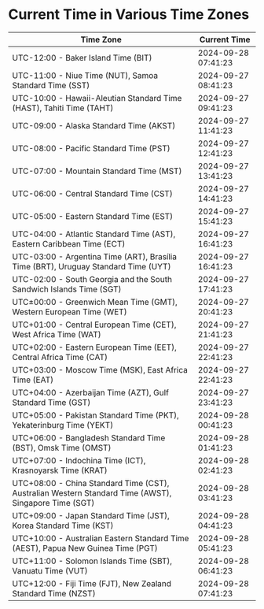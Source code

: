 # Current Time in Various Time Zones

| Time Zone | Current Time |
|-----------|--------------|
| UTC-12:00 - Baker Island Time (BIT) | 2024-09-28 07:41:23 |
| UTC-11:00 - Niue Time (NUT), Samoa Standard Time (SST) | 2024-09-27 08:41:23 |
| UTC-10:00 - Hawaii-Aleutian Standard Time (HAST), Tahiti Time (TAHT) | 2024-09-27 09:41:23 |
| UTC-09:00 - Alaska Standard Time (AKST) | 2024-09-27 11:41:23 |
| UTC-08:00 - Pacific Standard Time (PST) | 2024-09-27 12:41:23 |
| UTC-07:00 - Mountain Standard Time (MST) | 2024-09-27 13:41:23 |
| UTC-06:00 - Central Standard Time (CST) | 2024-09-27 14:41:23 |
| UTC-05:00 - Eastern Standard Time (EST) | 2024-09-27 15:41:23 |
| UTC-04:00 - Atlantic Standard Time (AST), Eastern Caribbean Time (ECT) | 2024-09-27 16:41:23 |
| UTC-03:00 - Argentina Time (ART), Brasília Time (BRT), Uruguay Standard Time (UYT) | 2024-09-27 16:41:23 |
| UTC-02:00 - South Georgia and the South Sandwich Islands Time (SGT) | 2024-09-27 17:41:23 |
| UTC±00:00 - Greenwich Mean Time (GMT), Western European Time (WET) | 2024-09-27 20:41:23 |
| UTC+01:00 - Central European Time (CET), West Africa Time (WAT) | 2024-09-27 21:41:23 |
| UTC+02:00 - Eastern European Time (EET), Central Africa Time (CAT) | 2024-09-27 22:41:23 |
| UTC+03:00 - Moscow Time (MSK), East Africa Time (EAT) | 2024-09-27 22:41:23 |
| UTC+04:00 - Azerbaijan Time (AZT), Gulf Standard Time (GST) | 2024-09-27 23:41:23 |
| UTC+05:00 - Pakistan Standard Time (PKT), Yekaterinburg Time (YEKT) | 2024-09-28 00:41:23 |
| UTC+06:00 - Bangladesh Standard Time (BST), Omsk Time (OMST) | 2024-09-28 01:41:23 |
| UTC+07:00 - Indochina Time (ICT), Krasnoyarsk Time (KRAT) | 2024-09-28 02:41:23 |
| UTC+08:00 - China Standard Time (CST), Australian Western Standard Time (AWST), Singapore Time (SGT) | 2024-09-28 03:41:23 |
| UTC+09:00 - Japan Standard Time (JST), Korea Standard Time (KST) | 2024-09-28 04:41:23 |
| UTC+10:00 - Australian Eastern Standard Time (AEST), Papua New Guinea Time (PGT) | 2024-09-28 05:41:23 |
| UTC+11:00 - Solomon Islands Time (SBT), Vanuatu Time (VUT) | 2024-09-28 06:41:23 |
| UTC+12:00 - Fiji Time (FJT), New Zealand Standard Time (NZST) | 2024-09-28 07:41:23 |
